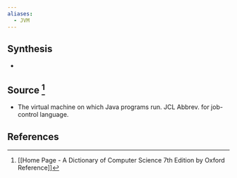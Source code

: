 ```yaml
---
aliases:
  - JVM
---
```

## Synthesis
- 
## Source [^1]
- The virtual machine on which Java programs run. JCL Abbrev. for job-control language.
## References

[^1]: [[Home Page - A Dictionary of Computer Science 7th Edition by Oxford Reference]]